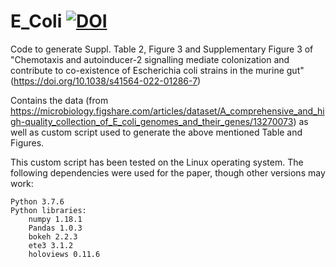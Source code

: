 # E_Coli [![DOI](https://zenodo.org/badge/504179511.svg)](https://zenodo.org/badge/latestdoi/504179511)
Code to generate Suppl. Table 2, Figure 3 and Supplementary Figure 3 of "Chemotaxis and autoinducer-2 signalling mediate colonization and contribute to co-existence of Escherichia coli strains in the murine gut" (https://doi.org/10.1038/s41564-022-01286-7)


Contains the data (from https://microbiology.figshare.com/articles/dataset/A_comprehensive_and_high-quality_collection_of_E_coli_genomes_and_their_genes/13270073) as well as custom script used to generate the above mentioned Table and Figures.

This custom script has been tested on the Linux operating system.  The following dependencies were used for the paper, though other versions may work:

    Python 3.7.6
    Python libraries:
        numpy 1.18.1
        Pandas 1.0.3
        bokeh 2.2.3
        ete3 3.1.2
        holoviews 0.11.6

